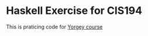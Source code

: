 Haskell Exercise for CIS194
===============================

This is praticing code for [Yorgey course](http://www.seas.upenn.edu/~cis194/spring13/index.html)
